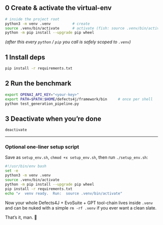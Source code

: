 ## 0  Create & activate the virtual-env

```bash
# inside the project root
python3 -m venv .venv          # create
source .venv/bin/activate      # activate (fish: source .venv/bin/activate.fish; Windows: .venv\Scripts\activate)
python -m pip install --upgrade pip wheel
```

*(after this every `python` / `pip` you call is safely scoped to `.venv`)*

## 1  Install deps

```bash
pip install -r requirements.txt
```

## 2  Run the benchmark

```bash
export OPENAI_API_KEY="<your-key>"
export PATH=$PATH:$HOME/defects4j/framework/bin     # once per shell
python test_generation_pipeline.py
```

## 3  Deactivate when you’re done

```bash
deactivate
```

---

### Optional one-liner setup script

Save as `setup_env.sh`, `chmod +x setup_env.sh`, then run `./setup_env.sh`:

```bash
#!/usr/bin/env bash
set -e
python3 -m venv .venv
source .venv/bin/activate
python -m pip install --upgrade pip wheel
pip install -r requirements.txt
echo "✔  venv ready.  Run:  source .venv/bin/activate"
```

Now your whole Defects4J + EvoSuite + GPT tool-chain lives inside `.venv` and can be nuked with a simple `rm -rf .venv` if you ever want a clean slate.

That’s it, man. 🚀
